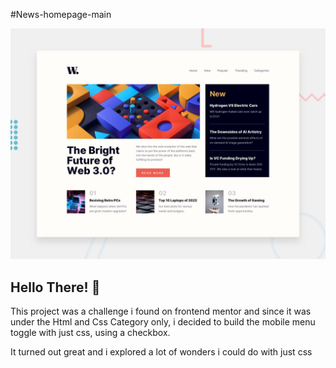 #News-homepage-main

![Design preview for the News homepage coding challenge](./design/desktop-preview.jpg)

## Hello There! 👋

This project was a challenge i found on frontend mentor and since it was under the Html and Css Category only, i decided to build the mobile menu toggle with just css, using a checkbox.

It turned out great and i explored a lot of wonders i could do with just css
